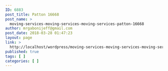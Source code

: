 ```yaml
---
ID: 6883
post_title: Patton 16668
post_name: >
  moving-services-moving-services-moving-services-patton-16668
author: mrgabonijeff@gmail.com
post_date: 2018-03-28 01:47:23
layout: page
link: >
  http://localhost/wordpress/moving-services-moving-services-moving-services-patton-16668/
published: true
tags: [ ]
categories: [ ]
---
```


